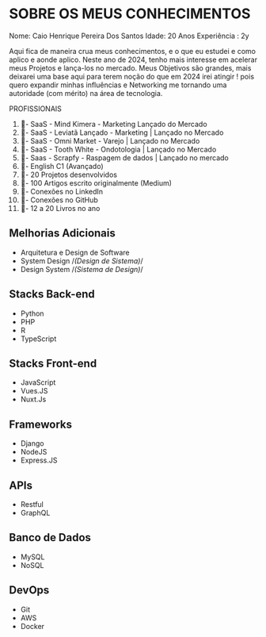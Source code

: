# SOBRE OS MEUS CONHECIMENTOS 

Nome: Caio Henrique Pereira Dos Santos
Idade: 20 Anos
Experiência : 2y


Aqui fica de maneira crua meus conhecimentos, e o que eu estudei e como aplico e aonde aplico. 
Neste ano de 2024, tenho mais interesse em acelerar meus Projetos e lança-los no mercado. Meus
Objetivos são grandes, mais deixarei uma base aqui para terem noção do que em 2024 irei atingir ! 
pois quero expandir minhas influências e Networking me tornando uma autoridade (com mérito) na 
área de tecnologia. 

PROFISSIONAIS
1. 🎯- SaaS - Mind Kimera - Marketing Lançado do Mercado
2. 🎯- SaaS - Leviatã Lançado - Marketing | Lançado no Mercado
3. 🎯- SaaS - Omni Market - Varejo | Lançado no Mercado 
4. 🎯- SaaS - Tooth White - Ondotologia | Lançado no Mercado
5. 🎯- Saas - Scrapfy - Raspagem de dados | Lançado no mercado
6. 🎯- English C1 (Avançado)
7. 🎯- 20 Projetos desenvolvidos 
8. 🎯- 100 Artigos escrito originalmente (Medium)
9. 🎯- Conexões no LinkedIn
10. 🎯- Conexões no GitHub
11. 🎯- 12 a 20 Livros no ano

## Melhorias Adicionais
- Arquitetura e Design de Software
- System Design /*(Design de Sistema)*/
- Design System /*(Sistema de Design)*/

## Stacks Back-end
- Python
- PHP
- R
- TypeScript

## Stacks Front-end
- JavaScript
- Vues.JS
- Nuxt.Js

## Frameworks
- Django
- NodeJS
- Express.JS

## APIs
- Restful
- GraphQL

## Banco de Dados
- MySQL
- NoSQL

## DevOps 
- Git
- AWS 
- Docker
